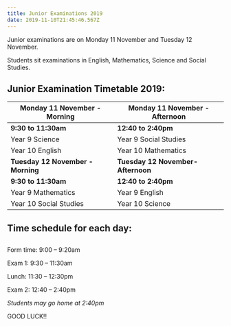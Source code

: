 ```yaml
---
title: Junior Examinations 2019
date: 2019-11-10T21:45:46.567Z
---
```

Junior examinations are on Monday 11 November and Tuesday 12 November. 

Students sit examinations in English, Mathematics, Science and Social Studies.

## Junior Examination Timetable 2019: ##


| **Monday 11 November - Morning**  | **Monday 11 November - Afternoon** |
| --------------------------------- | ---------------------------------- |                        
| **9:30 to 11:30am**               | **12:40 to 2:40pm**                |
| Year 9 Science                    | Year 9 Social Studies              |
| Year 10 English                   | Year 10 Mathematics                |
| **Tuesday 12 November - Morning** | **Tuesday 12 November- Afternoon** | 
| **9:30 to 11:30am**               | **12:40 to 2:40pm**                |
| Year 9 Mathematics                | Year 9 English                     |
| Year 10 Social Studies            | Year 10 Science                    |  

## Time schedule for each day: ##  
Form time:  	9:00 – 9:20am  
Exam 1:       	9:30 – 11:30am  
Lunch:         	11:30 – 12:30pm  
Exam 2:       	12:40 – 2:40pm

*Students may go home at 2:40pm*

GOOD LUCK!!



